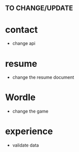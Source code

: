 ## TO CHANGE/UPDATE

# contact
- change api

# resume
- change the resume document

# Wordle
- change the game

# experience
- validate data
